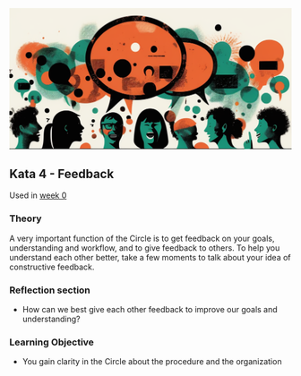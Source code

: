 ![The purpose of feedback](images/woche0.png)

## Kata 4 - Feedback

Used in [week 0](2-1-Woche-0.md)

### Theory
A very important function of the Circle is to get feedback on your goals, understanding and workflow, and to give feedback to others. To help you understand each other better, take a few moments to talk about your idea of constructive feedback.


### Reflection section
- How can we best give each other feedback to improve our goals and understanding?


### Learning Objective
- You gain clarity in the Circle about the procedure and the organization

<script src="https://giscus.app/client.js"
        data-repo="cogneon/lernos-zettelkasten"
        data-repo-id="R_kgDOI5YY1w"
        data-category="Announcements"
        data-category-id="DIC_kwDOI5YY184CUTx3"
        data-mapping="pathname"
        data-strict="0"
        data-reactions-enabled="1"
        data-emit-metadata="0"
        data-input-position="bottom"
        data-theme="light"
        data-lang="de"
        crossorigin="anonymous"
        async>
</script>
